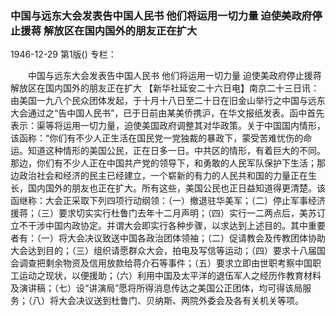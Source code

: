 ### 中国与远东大会发表告中国人民书  他们将运用一切力量  迫使美政府停止援蒋  解放区在国内国外的朋友正在扩大

1946-12-29
第1版()
专栏：

　　中国与远东大会发表告中国人民书
    他们将运用一切力量
    迫使美政府停止援蒋
    解放区在国内国外的朋友正在扩大
    【新华社延安二十六日电】南京二十三日讯：由美国一九八个民众团体发起，于十月十八日至二十日在旧金山举行之中国与远东大会通过之“告中国人民书”，已于日前由某美侨携沪，在华文报纸发表。函中首先表示：渠等将运用一切力量，迫使美国政府调整其对华政策。关于中国国内情形，该函称：“你们有不少人正生活在国民党一党独裁的暴政下，蒙受苦难忧伤的命运。知道这种情形的美国公民，正在日多一日。中共区的情形，有着巨大的不同。那边，你们有不少人正在中国共产党的领导下，和勇敢的人民军队保护下生活；那边政治社会和经济的民主已经建立，一个崭新的有力的人民共和国的力量正在生长，国内国外的朋友也正在扩大。所有这些，美国公民也正日益知道得更清楚。该函继称：大会正采取下列四项行动纲领：（一）撤退驻华美军；（二）停止军事经济援蒋；（三）要求切实实行杜鲁门去年十二月声明；（四）实行一二两点后，美苏订立不干涉中国内政协定。并谓大会即实行各种步骤，以求达到上述目的。其中重要者有：（一）将大会决议致送中国各政治团体领袖；（二）促请教会及传教团体协助大会达到目的；（三）组织请愿群众大会，拍电及写信等运动；（四）要求十八届国会调查把剩余物资及信用放款给蒋介石等事件；（五）要求立即由世职考察中国职工运动之现状，以便援助；（六）利用中国及太平洋的退伍军人之经历作教育材料及演讲稿；（七）设“讲演局”愿将所得消息传达之美国公正团体，均可得该局服务；（八）将大会决议送到杜鲁门、贝纳斯、两院外委会及各有关机关等项。
